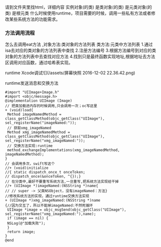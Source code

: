 请到文件夹里找html，详细内容
实例对象(的类) 是类对象(的类) 是元类对象(的类) 是根元类
什么时候使用runtime，项目需要的时候，调用一些私有方法或者修改某些系统方法的功能需求。
### 方法调用流程
怎么去调用eat方法 ,对象方法:类对象的方法列表 类方法:元类中方法列表
1.通过isa去对应的类对象的方法列表中查找
2.注册方法编号
3.根据方法编号到对应的类对象的方法列表中去查找对应方法
4.找到只是最终函数实现地址,根据地址去方法区调用对应函数，通过哈希表实现。

runtime Xcode调试![](/assets/屏幕快照 2016-12-02 22.36.42.png)

runtime发送消息和交换方法
```
#import "UIImage+Image.h"
#import <objc/message.h>
@implementation UIImage (Image)
// 把类加载进内存的时候调用,只会调用一次；oc写这里
+ (void)load{
 Method imageNamedMethod = class_getClassMethod(objc_getClass("UIImage"), sel_registerName("imageNamed:"));
 // 获取xmg_imageNamed
 Method xmg_imageNamedMethod = class_getClassMethod(objc_getClass("UIImage"), sel_registerName("xmg_imageNamed:"));
 // 交换方法实现:runtime
 method_exchangeImplementations(xmg_imageNamedMethod, imageNamedMethod);
}
// 会调用多次，swift写这个
//+ (void)initialize
//{ static dispatch_once_t onceToken;
// dispatch_once(&onceToken, ^{});}
// 在分类中,最好不要重写系统方法,一旦重写,把系统方法实现给干掉
//+ (UIImage *)imageNamed:(NSString *)name{
// // super -> 父类NSObject，没有imageNamed：方法}
//修改系统方法的实现，通过runtime交换方法实现
+ (UIImage *)xmg_imageNamed:(NSString *)name
{//因为交互了，所以不能掉imageNamed:不然死循环
 UIImage *image = objc_msgSend(objc_getClass("UIImage"), sel_registerName("xmg_imageNamed:"),name);
 if (image == nil) {
 NSLog(@"加载失败");
 }
 return image;
}
@end
```